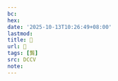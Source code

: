 ```yaml
---
bc:
hex:
date: '2025-10-13T10:26:49+08:00'
lastmod:
title: 􂤃
url: 􂤃
tags: [龔]
src: DCCV
note:
---
```


